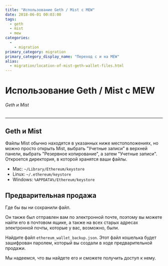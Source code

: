 ```yaml
---
title: "Использование Geth / Mist с MEW"
date: 2018-06-01 00:03:00
tags:
  - geth
  - mist
  - mew
categories:
  - 
    - migration
primary_category: migration
primary_category_display_name: "Переход с и на MEW"
alias:
  - migration/location-of-mist-geth-wallet-files.html
---
```


# __Использование Geth / Mist с MEW__
###### Geth и Mist
***

## __Geth и Mist__

Файлы Mist обычно находятся в указанных ниже местоположениях, но можно просто открыть Mist, выбрать "Учетные записи" в верхней панели, выбрать "Резервное копирование", а затем "Учетные записи". Откроется директория, в которой хранятся ваши файлы.

* Mac: `~/Library/Ethereum/keystore`
* Linux: `~/.ethereum/keystore`
* Windows: `%APPDATA%/Ethereum/keystore`


## __Предварительная продажа__

Где бы вы ни сохранили файл.

Он также был отправлен вам по электронной почте, поэтому вы можете найти его в почтовом ящике, а также на всех старых адресах электронной почты, которые у вас, возможно, были.

Найдите файл `ethereum_wallet_backup.json`. Этот файл кошелька будет зашифрован паролем, который вы создали в ходе предварительной продажи.

Мы надеемся, что вы найдете его и сможете получить доступ к нему.